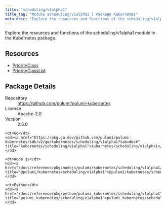 ```yaml
---
title: "scheduling/v1alpha1"
title_tag: "Module scheduling/v1alpha1 | Package Kubernetes"
meta_desc: "Explore the resources and functions of the scheduling/v1alpha1 module in the Kubernetes package."
---
```


<!-- WARNING: this file was generated by Pulumi Docs Generator. -->
<!-- Do not edit by hand unless you're certain you know what you are doing! -->

Explore the resources and functions of the scheduling/v1alpha1 module in the Kubernetes package.

<h2 id="resources">Resources</h2>
<ul class="api">
    <li><a href="priorityclass" title="PriorityClass"><span class="symbol resource"></span>PriorityClass</a></li>
    <li><a href="priorityclasslist" title="PriorityClassList"><span class="symbol resource"></span>PriorityClassList</a></li>
</ul>

<h2 id="package-details">Package Details</h2>
<dl class="package-details">
	<dt>Repository</dt>
	<dd><a href="https://github.com/pulumi/pulumi-kubernetes">https://github.com/pulumi/pulumi-kubernetes</a></dd>
	<dt>License</dt>
	<dd>Apache-2.0</dd>
	<dt>Version</dt>
	<dd>2.6.0</dd>
</dl>



<dl class="tabular">

    <dt>Go</dt>
    <dd><a href="https://pkg.go.dev/github.com/pulumi/pulumi-kubernetes/sdk/v2/go/kubernetes/scheduling/v1alpha1?tab=doc#" title="kubernetes/scheduling/v1alpha1">kubernetes/scheduling/v1alpha1</a></dd>

    <dt>Node.js</dt>
    <dd><a href="/docs/reference/pkg/nodejs/pulumi/kubernetes/scheduling/v1alpha1/#" title="@pulumi/kubernetes/scheduling/v1alpha1">@pulumi/kubernetes/scheduling/v1alpha1</a></dd>

    <dt>Python</dt>
    <dd><a href="/docs/reference/pkg/python/pulumi_kubernetes/scheduling/v1alpha1" title="pulumi_kubernetes/scheduling/v1alpha1">pulumi_kubernetes/scheduling/v1alpha1</a></dd>

</dl>

